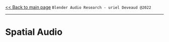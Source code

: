 [<< Back to main page](/../..) ```Blender Audio Research - uriel Deveaud @2022 ```

---

# Spatial Audio

